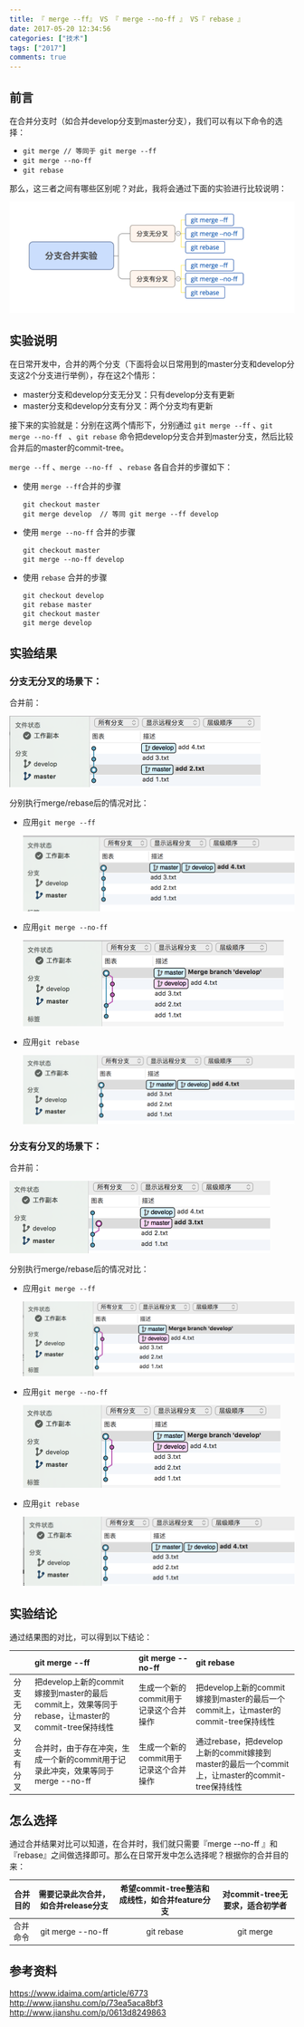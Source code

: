 ```yaml
---
title: 『 merge --ff』 VS 『 merge --no-ff 』 VS『 rebase 』
date: 2017-05-20 12:34:56
categories: ["技术"]
tags: ["2017"]
comments: true
---
```


## 前言
在合并分支时（如合并develop分支到master分支），我们可以有以下命令的选择：

- ` git merge // 等同于 git merge --ff `
- `git merge --no-ff`
- `git rebase`

那么，这三者之间有哪些区别呢？对此，我将会通过下面的实验进行比较说明：

![分支合并实验说明图.png](readme/分支合并实验说明图.png)

<!-- more -->

## 实验说明

在日常开发中，合并的两个分支（下面将会以日常用到的master分支和develop分支这2个分支进行举例），存在这2个情形：

- master分支和develop分支无分叉：只有develop分支有更新
- master分支和develop分支有分叉：两个分支均有更新

接下来的实验就是：分别在这两个情形下，分别通过 `git merge --ff` 、`git merge --no-ff ` 、`git rebase` 命令把develop分支合并到master分支，然后比较合并后的master的commit-tree。

`merge --ff` 、`merge --no-ff ` 、`rebase` 各自合并的步骤如下：

- 使用 `merge --ff`合并的步骤

  ```shell
  git checkout master
  git merge develop  // 等同 git merge --ff develop
  ```
  
- 使用 `merge --no-ff` 合并的步骤

  ```shell
  git checkout master
  git merge --no-ff develop
  ```
  
- 使用 `rebase` 合并的步骤

  ```shell
  git checkout develop
  git rebase master
  git checkout master
  git merge develop
  ```

## 实验结果

### 分支无分叉的场景下：

合并前：

![合并前.png](readme/合并前.png)

分别执行merge/rebase后的情况对比：

- 应用`git merge --ff`
  
    ![merge-ff.png](readme/merge-ff.png)

- 应用`git merge --no-ff`

    ![merge-no-ff.png](readme/merge-no-ff.png)

- 应用`git rebase`

    ![rebase.png](readme/rebase.png)


### 分支有分叉的场景下：

合并前：

![合并前.png](readme/合并前-2.png)

分别执行merge/rebase后的情况对比：

- 应用`git merge --ff`

    ![merge-ff.png](readme/merge-ff-2.png) 

- 应用`git merge --no-ff`

    ![merge-no-ff.png](readme/merge-no-ff-2.png)

- 应用`git rebase`

    ![rebase.png](readme/rebase-2.png)

## 实验结论

通过结果图的对比，可以得到以下结论：

|         |  git merge --ff  |git merge --no-ff   |git rebase   |
| ------------- |:-----|:------|:-----|
|   分支无分叉      |   把develop上新的commit嫁接到master的最后commit上，效果等同于rebase，让master的commit-tree保持线性   | 生成一个新的commit用于记录这个合并操作   | 把develop上新的commit嫁接到master的最后一个commit上，让master的commit-tree保持线性   |
|   分支有分叉      | 合并时，由于存在冲突，生成一个新的commit用于记录此冲突，效果等同于 merge --no-ff    | 生成一个新的commit用于记录这个合并操作 | 通过rebase，把develop上新的commit嫁接到master的最后一个commit上，让master的commit-tree保持线性   |


## 怎么选择

通过合并结果对比可以知道，在合并时，我们就只需要『merge --no-ff 』和 『rebase』之间做选择即可。那么在日常开发中怎么选择呢？根据你的合并目的来：

|    合并目的     | 需要记录此次合并，如合并release分支   | 希望commit-tree整洁和成线性，如合并feature分支   |对commit-tree无要求，适合初学者   |
| ------------- |:-----:|:-----:|:-----:|
|    合并命令     |git merge --no-ff   |git rebase   | git merge |


## 参考资料
https://www.idaima.com/article/6773
http://www.jianshu.com/p/73ea5aca8bf3
http://www.jianshu.com/p/0613d8249863

